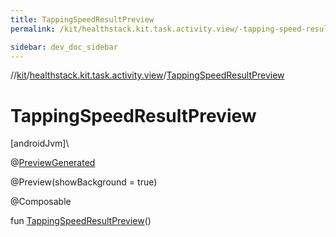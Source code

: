```yaml
---
title: TappingSpeedResultPreview
permalink: /kit/healthstack.kit.task.activity.view/-tapping-speed-result-preview.html

sidebar: dev_doc_sidebar
---
```

//[kit](../../kit.html)/[healthstack.kit.task.activity.view](index.html)/[TappingSpeedResultPreview](-tapping-speed-result-preview.html)



# TappingSpeedResultPreview



[androidJvm]\




@[PreviewGenerated](../healthstack.kit.annotation/-preview-generated/index.html)



@Preview(showBackground = true)



@Composable



fun [TappingSpeedResultPreview](-tapping-speed-result-preview.html)()




